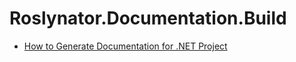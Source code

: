 
# Roslynator.Documentation.Build

<!-- [![NuGet](https://img.shields.io/nuget/v/Roslynator.Documentation.Build.svg)](https://nuget.org/packages/Roslynator.Documentation.Build) -->

* [How to Generate Documentation for .NET Project](../../docs/HowToGenerateDocumentation.md)
